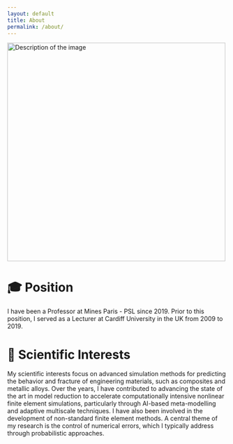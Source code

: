 ```yaml
---
layout: default
title: About
permalink: /about/
---
```


<img src="{{ site.baseurl }}/assets/images/id2.png" alt="Description of the image" width="500" height="auto">

# 🎓 Position

I have been a Professor at Mines Paris - PSL since 2019. Prior to this position, I served as a Lecturer at Cardiff University in the UK from 2009 to 2019.

# 🧩 Scientific Interests

My scientific interests focus on advanced simulation methods for predicting the behavior and fracture of engineering materials, such as composites and metallic alloys. Over the years, I have contributed to advancing the state of the art in model reduction to accelerate computationally intensive nonlinear finite element simulations, particularly through AI-based meta-modelling and adaptive multiscale techniques. I have also been involved in the development of non-standard finite element methods. A central theme of my research is the control of numerical errors, which I typically address through probabilistic approaches.
